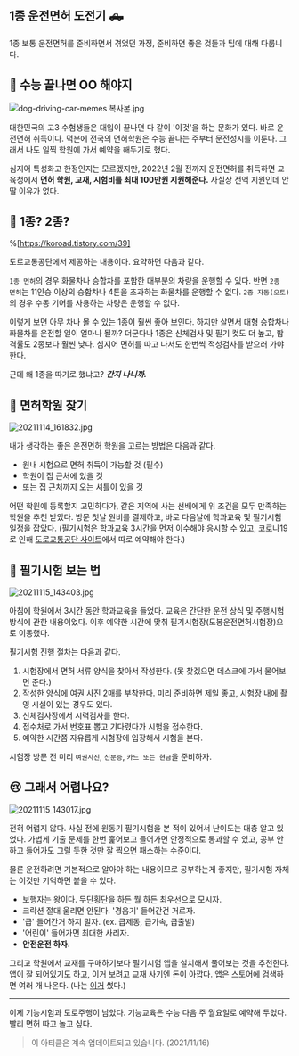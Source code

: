 ## 1종 운전면허 도전기 🛻

1종 보통 운전면허를 준비하면서 겪었던 과정, 준비하면 좋은 것들과 팁에 대해 다룹니다. 

## 🚗 수능 끝나면 OO 해야지

![dog-driving-car-memes 복사본.jpg](https://cdn.hashnode.com/res/hashnode/image/upload/v1637052504406/0LWI7Wp9-.jpeg)

대한민국의 고3 수험생들은 대입이 끝나면 다 같이 '이것'을 하는 문화가 있다. 바로 운전면허 취득이다. 덕분에 전국의 면허학원은 수능 끝나는 주부터 문전성시를 이룬다. 그래서 나도 일찍 학원에 가서 예약을 해두기로 했다. 

심지어 특성화고 한정인지는 모르겠지만, 2022년 2월 전까지 운전면허를 취득하면 교육청에서 **면허 학원, 교재, 시험비를 최대 100만원 지원해준다.** 사실상 전액 지원인데 안 딸 이유가 없다.

## 🤔 1종? 2종?

%[https://koroad.tistory.com/39]

도로교통공단에서 제공하는 내용이다. 요약하면 다음과 같다. 

> 
```1종 면허```의 경우 화물차나 승합차를 포함한 대부분의 차량을 운행할 수 있다. 반면 ```2종 면허```는 11인승 이상의 승합차나 4톤을 초과하는 화물차를 운행할 수 없다. ```2종 자동(오토)```의 경우 수동 기어를 사용하는 차량은 운행할 수 없다.

이렇게 보면 아무 차나 몰 수 있는 1종이 훨씬 좋아 보인다. 하지만 살면서 대형 승합차나 화물차를 운전할 일이 얼마나 될까? 더군다나 1종은 신체검사 및 필기 컷도 더 높고, 합격률도 2종보다 훨씬 낮다. 심지어 면허를 따고 나서도 한번씩 적성검사를 받으러 가야 한다.

근데 왜 1종을 따기로 했냐고? ***간지 나니까.***

## 🏫 면허학원 찾기

![20211114_161832.jpg](https://cdn.hashnode.com/res/hashnode/image/upload/v1637055694052/L8V91nahm.jpeg)

내가 생각하는 좋은 운전면허 학원을 고르는 방법은 다음과 같다.

- 원내 시험으로 면허 취득이 가능할 것 (필수)
- 학원이 집 근처에 있을 것
- 또는 집 근처까지 오는 셔틀이 있을 것

어떤 학원에 등록할지 고민하다가, 같은 지역에 사는 선배에게 위 조건을 모두 만족하는 학원을 추천 받았다. 방문 첫날 원비를 결제하고, 바로 다음날에 학과교육 및 필기시험 일정을 잡았다. (필기시험은 학과교육 3시간을 먼저 이수해야 응시할 수 있고, 코로나19로 인해  [도로교통공단 사이트](https://www.safedriving.or.kr/main.dok)에서 따로 예약해야 한다.)

## 👀 필기시험 보는 법

![20211115_143403.jpg](https://cdn.hashnode.com/res/hashnode/image/upload/v1637056709772/Snx2X7HKG.jpeg)

아침에 학원에서 3시간 동안 학과교육을 들었다. 교육은 간단한 운전 상식 및 주행시험 방식에 관한 내용이었다. 이후 예약한 시간에 맞춰 필기시험장(도봉운전면허시험장)으로 이동했다.

필기시험 진행 절차는 다음과 같다.

1. 시험장에서 면허 서류 양식을 찾아서 작성한다. (못 찾겠으면 데스크에 가서 물어보면 준다.)
2. 작성한 양식에 여권 사진 2매를 부착한다. 미리 준비하면 제일 좋고, 시험장 내에 촬영 시설이 있는 경우도 있다.
3. 신체검사장에서 시력검사를 한다. 
4. 접수처로 가서 번호표 뽑고 기다렸다가 시험을 접수한다.
5. 예약한 시간쯤 자유롭게 시험장에 입장해서 시험을 본다.

시험장 방문 전 미리 ```여권사진```, ```신분증```, ```카드 또는 현금```을 준비하자. 

## 😢 그래서 어렵나요? 

![20211115_143017.jpg](https://cdn.hashnode.com/res/hashnode/image/upload/v1637059170211/YOVy4HeC2.jpeg)

전혀 어렵지 않다. 사실 전에 원동기 필기시험을 본 적이 있어서 난이도는 대충 알고 있었다. 가볍게 기출 문제를 한번 훑어보고 들어가면 안정적으로 통과할 수 있고, 공부 안하고 들어가도 그럴 듯한 것만 잘 찍으면 패스하는 수준이다. 

물론 운전하려면 기본적으로 알아야 하는 내용이므로 공부하는게 좋지만, 필기시험 자체는 이것만 기억하면 붙을 수 있다.

- 보행자는 왕이다. 무단횡단을 하든 뭘 하든 최우선으로 모시자.
- 크락션 절대 울리면 안된다. '경음기' 들어간건 거르자.
- '급' 들어간거 하지 말자. (ex. 급제동, 급가속, 급출발)
- '어린이' 들어가면 최대한 사리자.
- **안전운전 하자.**

그리고 학원에서 교재를 구매하기보다 필기시험 앱을 설치해서 풀어보는 것을 추천한다. 앱이 잘 되어있기도 하고, 이거 보려고 교재 사기엔 돈이 아깝다. 앱은 스토어에 검색하면 여러 개 나온다. (나는  [이거](https://apps.apple.com/kr/app/%EC%9A%B4%EC%A0%84%EB%A9%B4%ED%97%88-plus-%EC%9A%B4%EC%A0%84%EB%A9%B4%ED%97%88-%ED%95%84%EA%B8%B0%EC%8B%9C%ED%97%98-2021%EC%B5%9C%EC%8B%A0%ED%8C%90/id644223359)  썼다.)

---
이제 기능시험과 도로주행이 남았다. 기능교육은 수능 다음 주 월요일로 예약해 두었다. 빨리 면허 따고 놀고 싶다.

> 이 아티클은 계속 업데이트되고 있습니다. (2021/11/16)
